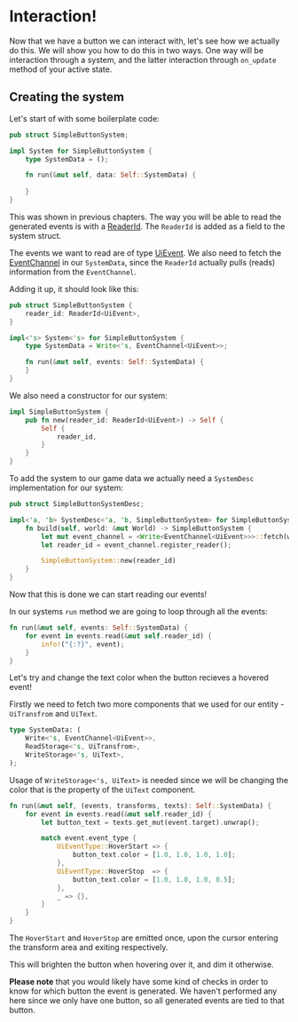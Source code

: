 # Interaction!

Now that we have a button we can interact with, let's see how we actually do this.
We will show you how to do this in two ways. One way will be interaction through a system,
and the latter interaction through `on_update` method of your active state.

## Creating the system

Let's start of with some boilerplate code: 

```rust 
pub struct SimpleButtonSystem;

impl System for SimpleButtonSystem {
	type SystemData = ();

	fn run(&mut self, data: Self::SystemData) {
	
	}
}
```

This was shown in previous chapters. The way you will be able to read the generated 
events is with a [ReaderId](https://docs.amethyst.rs/master/specs/prelude/struct.ReaderId.html).
The `ReaderId` is added as a field to the system struct.

The events we want to read are of type [UiEvent](https://docs.amethyst.rs/master/amethyst_ui/struct.UiEvent.html).
We also need to fetch the [EventChannel](https://docs.amethyst.rs/master/shrev/struct.EventChannel.html) in our `SystemData`, 
since the `ReaderId` actually pulls (reads) information  from the `EventChannel`.

Adding it up, it should look like this: 

```rust
pub struct SimpleButtonSystem {
	reader_id: ReaderId<UiEvent>,
}

impl<'s> System<'s> for SimpleButtonSystem {
	type SystemData = Write<'s, EventChannel<UiEvent>>;

	fn run(&mut self, events: Self::SystemData) {
	}
}
```

We also need a constructor for our system:

```rust
impl SimpleButtonSystem {
	pub fn new(reader_id: ReaderId<UiEvent>) -> Self {
		Self {
			reader_id,	
		}
	}
}
```

To add the system to our game data we actually need a `SystemDesc` implementation for our system:

```rust
pub struct SimpleButtonSystemDesc;

impl<'a, 'b> SystemDesc<'a, 'b, SimpleButtonSystem> for SimpleButtonSystemDesc {
    fn build(self, world: &mut World) -> SimpleButtonSystem {
        let mut event_channel = <Write<EventChannel<UiEvent>>>::fetch(world);
        let reader_id = event_channel.register_reader();

        SimpleButtonSystem::new(reader_id)
    }
}
```
Now that this is done we can start reading our events!

In our systems `run` method we are going to loop through all the events:

```rust
fn run(&mut self, events: Self::SystemData) {
	for event in events.read(&mut self.reader_id) {
		info!("{:?}", event);	
	}
}
```

Let's try and change the text color when the button recieves a hovered event!

Firstly we need to fetch two more components that 
we used for our entity - `UiTransfrom` and `UiText`.

```rust
type SystemData: (
	Write<'s, EventChannel<UiEvent>>,
	ReadStorage<'s, UiTransfrom>,
	WriteStorage<'s, UiText>,
);
```

Usage of `WriteStorage<'s, UiText>` is needed since we will be changing 
the color that is the property of the `UiText` component.

```rust
fn run(&mut self, (events, transforms, texts): Self::SystemData) {
    for event in events.read(&mut self.reader_id) {
		let button_text = texts.get_mut(event.target).unwrap();

        match event.event_type {
			UiEventType::HoverStart => { 
				button_text.color = [1.0, 1.0, 1.0, 1.0]; 
			},
			UiEventType::HoverStop  => { 
				button_text.color = [1.0, 1.0, 1.0, 0.5]; 
			},
			_ => {},
		}   
    }
}
```

The `HoverStart` and `HoverStop` are emitted once, upon the cursor 
entering the transform area and exiting respectively. 

This will brighten the button when hovering over it, and dim it otherwise.

**Please note** that you would likely have some kind of checks in order to know 
for which button the event is generated. 
We haven't performed any here since we only have one button, so all generated 
events are tied to that button.























